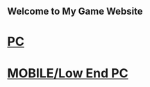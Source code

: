 ## Welcome to My Game Website

# [PC](https://darkslayer3202.github.io/Tech-Game/PC/index.html)
# [MOBILE/Low End PC](https://darkslayer3202.github.io/Tech-Game/MOBILE/index.html)
